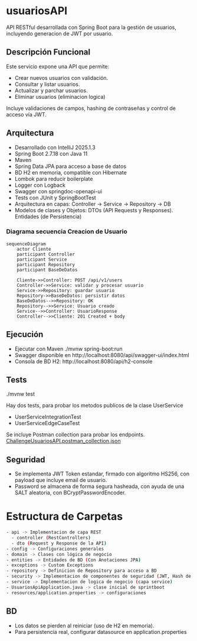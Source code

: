 # usuariosAPI

API RESTful desarrollada con Spring Boot para la gestión de usuarios, incluyendo generacion de JWT por usuario.

## Descripción Funcional

Este servicio expone una API que permite:

- Crear nuevos usuarios con validación.
- Consultar y listar usuarios.
- Actualizar y parchar usuarios.
- Eliminar usuarios (eliminacion logica)

Incluye validaciones de campos, hashing de contraseñas y control de acceso vía JWT.

## Arquitectura

- Desarrollado con IntelliJ 2025.1.3
- Spring Boot 2.7.18 con Java 11
- Maven
- Spring Data JPA para acceso a base de datos 
- BD H2 en memoria, compatible con Hibernate
- Lombok para reducir boilerplate
- Logger con Logback
- Swagger con springdoc-openapi-ui
- Tests con JUnit y SpringBootTest
- Arquitectura en capas: Controller -> Service -> Repository -> DB
- Modelos de clases y Objetos: DTOs (API Requests y Responses). Entidades (de Persistencia)

### Diagrama secuencia Creacion de Usuario

```mermaid
sequenceDiagram
    actor Cliente
    participant Controller
    participant Service
    participant Repository
    participant BaseDeDatos

    Cliente->>Controller: POST /api/v1/users
    Controller->>Service: validar y procesar usuario
    Service->>Repository: guardar usuario
    Repository->>BaseDeDatos: persistir datos
    BaseDeDatos-->>Repository: OK
    Repository-->>Service: Usuario creado
    Service-->>Controller: UsuarioResponse
    Controller-->>Cliente: 201 Created + body
```

## Ejecución

- Ejecutar con Maven ./mvnw spring-boot:run
- Swagger disponible en http://localhost:8080/api/swagger-ui/index.html
- Consola de BD H2: http://localhost:8080/api/h2-console

## Tests
./mvnw test

Hay dos tests, para probar los metodos publicos de la clase UserService
- UserServiceIntegrationTest
- UserServiceEdgeCaseTest

Se incluye Postman collection para probar los endpoints.
[ChallengeUsuariosAPI.postman_collection.json](usuariosAPI/postman/ChallengeUsuariosAPI.postman_collection.json)

## Seguridad 

- Se implementa JWT Token estandar, firmado con algoritmo HS256, con payload que incluye email de usuario. 
- Password se almacena de forma segura hasheada, con ayuda de una SALT aleatoria, con BCryptPasswordEncoder.

# Estructura de Carpetas

```bash
- api -> Implementacion de capa REST 
  - controller (RestControllers)
  - dto (Request y Response de la API)
- config -> Configuraciones generales
- domain -> Clases con lógica de negocio
- entities -> Entidades de BD (Con Anotaciones JPA)
- exceptions -> Custom Exceptions
- repository -> Definicion de Repository para acceso a BD
- security -> Implementacion de componentes de seguridad (JWT, Hash de password)
- service -> Implementacion de logica de negocio (capa service)
- UsuariosApiApplication.java -> clase inicial de sprintboot
- resources/application.properties -> configuraciones
```

## BD 

- Los datos se pierden al reiniciar (uso de H2 en memoria).
- Para persistencia real, configurar datasource en application.properties
